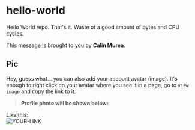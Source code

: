 # hello-world

Hello World repo. That's it. Waste of a good amount of bytes and CPU cycles.

This message is brought to you by **Calin Murea**.

## Pic

Hey, guess what... you can also add your account avatar (image). It's enough to right click on your avatar where you see it in a page, go to `view image` and copy the link to it.
> **Profile photo will be shown below:**

Like this:  
![YOUR-LINK](https://avatars3.githubusercontent.com/u/24612032?s=460&u=360510bf16119286601ee537fde8bc2cf9ad604e&v=4)
